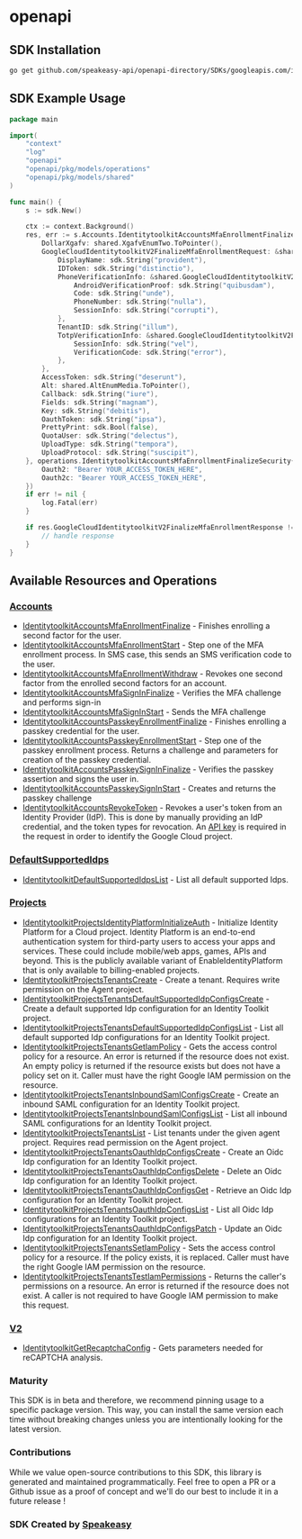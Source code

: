 # openapi

<!-- Start SDK Installation -->
## SDK Installation

```bash
go get github.com/speakeasy-api/openapi-directory/SDKs/googleapis.com/identitytoolkit/v2/go
```
<!-- End SDK Installation -->

## SDK Example Usage
<!-- Start SDK Example Usage -->
```go
package main

import(
	"context"
	"log"
	"openapi"
	"openapi/pkg/models/operations"
	"openapi/pkg/models/shared"
)

func main() {
    s := sdk.New()

    ctx := context.Background()
    res, err := s.Accounts.IdentitytoolkitAccountsMfaEnrollmentFinalize(ctx, operations.IdentitytoolkitAccountsMfaEnrollmentFinalizeRequest{
        DollarXgafv: shared.XgafvEnumTwo.ToPointer(),
        GoogleCloudIdentitytoolkitV2FinalizeMfaEnrollmentRequest: &shared.GoogleCloudIdentitytoolkitV2FinalizeMfaEnrollmentRequest{
            DisplayName: sdk.String("provident"),
            IDToken: sdk.String("distinctio"),
            PhoneVerificationInfo: &shared.GoogleCloudIdentitytoolkitV2FinalizeMfaPhoneRequestInfo{
                AndroidVerificationProof: sdk.String("quibusdam"),
                Code: sdk.String("unde"),
                PhoneNumber: sdk.String("nulla"),
                SessionInfo: sdk.String("corrupti"),
            },
            TenantID: sdk.String("illum"),
            TotpVerificationInfo: &shared.GoogleCloudIdentitytoolkitV2FinalizeMfaTotpEnrollmentRequestInfo{
                SessionInfo: sdk.String("vel"),
                VerificationCode: sdk.String("error"),
            },
        },
        AccessToken: sdk.String("deserunt"),
        Alt: shared.AltEnumMedia.ToPointer(),
        Callback: sdk.String("iure"),
        Fields: sdk.String("magnam"),
        Key: sdk.String("debitis"),
        OauthToken: sdk.String("ipsa"),
        PrettyPrint: sdk.Bool(false),
        QuotaUser: sdk.String("delectus"),
        UploadType: sdk.String("tempora"),
        UploadProtocol: sdk.String("suscipit"),
    }, operations.IdentitytoolkitAccountsMfaEnrollmentFinalizeSecurity{
        Oauth2: "Bearer YOUR_ACCESS_TOKEN_HERE",
        Oauth2c: "Bearer YOUR_ACCESS_TOKEN_HERE",
    })
    if err != nil {
        log.Fatal(err)
    }

    if res.GoogleCloudIdentitytoolkitV2FinalizeMfaEnrollmentResponse != nil {
        // handle response
    }
}
```
<!-- End SDK Example Usage -->

<!-- Start SDK Available Operations -->
## Available Resources and Operations


### [Accounts](docs/accounts/README.md)

* [IdentitytoolkitAccountsMfaEnrollmentFinalize](docs/accounts/README.md#identitytoolkitaccountsmfaenrollmentfinalize) - Finishes enrolling a second factor for the user.
* [IdentitytoolkitAccountsMfaEnrollmentStart](docs/accounts/README.md#identitytoolkitaccountsmfaenrollmentstart) - Step one of the MFA enrollment process. In SMS case, this sends an SMS verification code to the user.
* [IdentitytoolkitAccountsMfaEnrollmentWithdraw](docs/accounts/README.md#identitytoolkitaccountsmfaenrollmentwithdraw) - Revokes one second factor from the enrolled second factors for an account.
* [IdentitytoolkitAccountsMfaSignInFinalize](docs/accounts/README.md#identitytoolkitaccountsmfasigninfinalize) - Verifies the MFA challenge and performs sign-in
* [IdentitytoolkitAccountsMfaSignInStart](docs/accounts/README.md#identitytoolkitaccountsmfasigninstart) - Sends the MFA challenge
* [IdentitytoolkitAccountsPasskeyEnrollmentFinalize](docs/accounts/README.md#identitytoolkitaccountspasskeyenrollmentfinalize) - Finishes enrolling a passkey credential for the user.
* [IdentitytoolkitAccountsPasskeyEnrollmentStart](docs/accounts/README.md#identitytoolkitaccountspasskeyenrollmentstart) - Step one of the passkey enrollment process. Returns a challenge and parameters for creation of the passkey credential.
* [IdentitytoolkitAccountsPasskeySignInFinalize](docs/accounts/README.md#identitytoolkitaccountspasskeysigninfinalize) - Verifies the passkey assertion and signs the user in.
* [IdentitytoolkitAccountsPasskeySignInStart](docs/accounts/README.md#identitytoolkitaccountspasskeysigninstart) - Creates and returns the passkey challenge
* [IdentitytoolkitAccountsRevokeToken](docs/accounts/README.md#identitytoolkitaccountsrevoketoken) - Revokes a user's token from an Identity Provider (IdP). This is done by manually providing an IdP credential, and the token types for revocation. An [API key](https://cloud.google.com/docs/authentication/api-keys) is required in the request in order to identify the Google Cloud project.

### [DefaultSupportedIdps](docs/defaultsupportedidps/README.md)

* [IdentitytoolkitDefaultSupportedIdpsList](docs/defaultsupportedidps/README.md#identitytoolkitdefaultsupportedidpslist) - List all default supported Idps.

### [Projects](docs/projects/README.md)

* [IdentitytoolkitProjectsIdentityPlatformInitializeAuth](docs/projects/README.md#identitytoolkitprojectsidentityplatforminitializeauth) - Initialize Identity Platform for a Cloud project. Identity Platform is an end-to-end authentication system for third-party users to access your apps and services. These could include mobile/web apps, games, APIs and beyond. This is the publicly available variant of EnableIdentityPlatform that is only available to billing-enabled projects.
* [IdentitytoolkitProjectsTenantsCreate](docs/projects/README.md#identitytoolkitprojectstenantscreate) - Create a tenant. Requires write permission on the Agent project.
* [IdentitytoolkitProjectsTenantsDefaultSupportedIdpConfigsCreate](docs/projects/README.md#identitytoolkitprojectstenantsdefaultsupportedidpconfigscreate) - Create a default supported Idp configuration for an Identity Toolkit project.
* [IdentitytoolkitProjectsTenantsDefaultSupportedIdpConfigsList](docs/projects/README.md#identitytoolkitprojectstenantsdefaultsupportedidpconfigslist) - List all default supported Idp configurations for an Identity Toolkit project.
* [IdentitytoolkitProjectsTenantsGetIamPolicy](docs/projects/README.md#identitytoolkitprojectstenantsgetiampolicy) - Gets the access control policy for a resource. An error is returned if the resource does not exist. An empty policy is returned if the resource exists but does not have a policy set on it. Caller must have the right Google IAM permission on the resource.
* [IdentitytoolkitProjectsTenantsInboundSamlConfigsCreate](docs/projects/README.md#identitytoolkitprojectstenantsinboundsamlconfigscreate) - Create an inbound SAML configuration for an Identity Toolkit project.
* [IdentitytoolkitProjectsTenantsInboundSamlConfigsList](docs/projects/README.md#identitytoolkitprojectstenantsinboundsamlconfigslist) - List all inbound SAML configurations for an Identity Toolkit project.
* [IdentitytoolkitProjectsTenantsList](docs/projects/README.md#identitytoolkitprojectstenantslist) - List tenants under the given agent project. Requires read permission on the Agent project.
* [IdentitytoolkitProjectsTenantsOauthIdpConfigsCreate](docs/projects/README.md#identitytoolkitprojectstenantsoauthidpconfigscreate) - Create an Oidc Idp configuration for an Identity Toolkit project.
* [IdentitytoolkitProjectsTenantsOauthIdpConfigsDelete](docs/projects/README.md#identitytoolkitprojectstenantsoauthidpconfigsdelete) - Delete an Oidc Idp configuration for an Identity Toolkit project.
* [IdentitytoolkitProjectsTenantsOauthIdpConfigsGet](docs/projects/README.md#identitytoolkitprojectstenantsoauthidpconfigsget) - Retrieve an Oidc Idp configuration for an Identity Toolkit project.
* [IdentitytoolkitProjectsTenantsOauthIdpConfigsList](docs/projects/README.md#identitytoolkitprojectstenantsoauthidpconfigslist) - List all Oidc Idp configurations for an Identity Toolkit project.
* [IdentitytoolkitProjectsTenantsOauthIdpConfigsPatch](docs/projects/README.md#identitytoolkitprojectstenantsoauthidpconfigspatch) - Update an Oidc Idp configuration for an Identity Toolkit project.
* [IdentitytoolkitProjectsTenantsSetIamPolicy](docs/projects/README.md#identitytoolkitprojectstenantssetiampolicy) - Sets the access control policy for a resource. If the policy exists, it is replaced. Caller must have the right Google IAM permission on the resource.
* [IdentitytoolkitProjectsTenantsTestIamPermissions](docs/projects/README.md#identitytoolkitprojectstenantstestiampermissions) - Returns the caller's permissions on a resource. An error is returned if the resource does not exist. A caller is not required to have Google IAM permission to make this request.

### [V2](docs/v2/README.md)

* [IdentitytoolkitGetRecaptchaConfig](docs/v2/README.md#identitytoolkitgetrecaptchaconfig) - Gets parameters needed for reCAPTCHA analysis.
<!-- End SDK Available Operations -->

### Maturity

This SDK is in beta and therefore, we recommend pinning usage to a specific package version.
This way, you can install the same version each time without breaking changes unless you are intentionally
looking for the latest version.

### Contributions

While we value open-source contributions to this SDK, this library is generated and maintained programmatically.
Feel free to open a PR or a Github issue as a proof of concept and we'll do our best to include it in a future release !

### SDK Created by [Speakeasy](https://docs.speakeasyapi.dev/docs/using-speakeasy/client-sdks)

